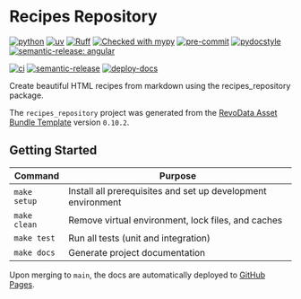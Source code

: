 # Recipes Repository

[![python](https://img.shields.io/badge/python-3.12-g)](https://www.python.org)
[![uv](https://img.shields.io/endpoint?url=https://raw.githubusercontent.com/astral-sh/uv/main/assets/badge/v0.json)](https://github.com/astral-sh/uv)
[![Ruff](https://img.shields.io/endpoint?url=https://raw.githubusercontent.com/astral-sh/ruff/main/assets/badge/v2.json)](https://github.com/astral-sh/ruff)
[![Checked with mypy](http://www.mypy-lang.org/static/mypy_badge.svg)](http://mypy-lang.org/)
[![pre-commit](https://img.shields.io/badge/pre--commit-enabled-brightgreen?logo=pre-commit&logoColor=white)](https://github.com/pre-commit/pre-commit)
[![pydocstyle](https://img.shields.io/badge/pydocstyle-enabled-AD4CD3)](http://www.pydocstyle.org/en/stable/)
[![semantic-release: angular](https://img.shields.io/badge/semantic--release-angular-e10079?logo=semantic-release)](https://github.com/semantic-release/semantic-release)

[![ci](https://github.com/thms317/recipes_repository/actions/workflows/ci.yml/badge.svg)](https://github.com/thms317/recipes_repository/actions/workflows/ci.yml)
[![semantic-release](https://github.com/thms317/recipes_repository/actions/workflows/semantic-release.yml/badge.svg)](https://github.com/thms317/recipes_repository/actions/workflows/semantic-release.yml)
[![deploy-docs](https://github.com/thms317/recipes_repository/actions/workflows/deploy-docs.yml/badge.svg)](https://github.com/thms317/recipes_repository/actions/workflows/deploy-docs.yml)

Create beautiful HTML recipes from markdown using the recipes_repository package.

The `recipes_repository` project was generated from the [RevoData Asset Bundle Template](https://github.com/revodatanl/revo-asset-bundle-templates) version `0.10.2`.

## Getting Started

| Command | Purpose |
|---------|---------|
| `make setup` | Install all prerequisites and set up development environment |
| `make clean` | Remove virtual environment, lock files, and caches |
| `make test` | Run all tests (unit and integration) |
| `make docs` | Generate project documentation |

Upon merging to `main`, the docs are automatically deployed to [GitHub Pages](https://thms317.github.io/recipes_repository).
